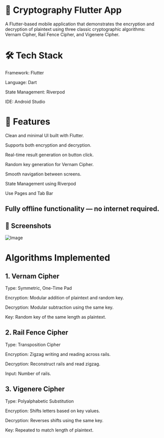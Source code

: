 # 🔐 Cryptography Flutter App
A Flutter-based mobile application that demonstrates the encryption and decryption of plaintext using three classic cryptographic algorithms: Vernam Cipher, Rail Fence Cipher, and Vigenere Cipher.

# 🛠️ Tech Stack

Framework: Flutter

Language: Dart

State Management: Riverpod

IDE: Android Studio

# 🚀 Features

Clean and minimal UI built with Flutter.

Supports both encryption and decryption.

Real-time result generation on button click.

Random key generation for Vernam Cipher.

Smooth navigation between screens.

State Management using Riverpod

Use Pages and Tab Bar

## Fully offline functionality — no internet required.

## 📱 Screenshots
![Image](https://github.com/user-attachments/assets/6162db7e-eecc-4342-9d79-bbe3425dfd76)

# Algorithms Implemented

## 1. Vernam Cipher

Type: Symmetric, One-Time Pad

Encryption: Modular addition of plaintext and random key.

Decryption: Modular subtraction using the same key.

Key: Random key of the same length as plaintext.

## 2. Rail Fence Cipher

Type: Transposition Cipher

Encryption: Zigzag writing and reading across rails.

Decryption: Reconstruct rails and read zigzag.

Input: Number of rails.

## 3. Vigenere Cipher

Type: Polyalphabetic Substitution

Encryption: Shifts letters based on key values.

Decryption: Reverses shifts using the same key.

Key: Repeated to match length of plaintext.


